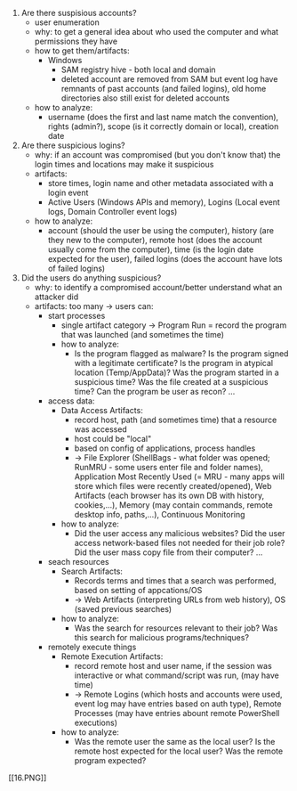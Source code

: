 1. Are there suspisious accounts?
	- user enumeration
	- why: to get a general idea about who used the computer and what permissions they have
	- how to get them/artifacts:
		- Windows
			- SAM registry hive - both local and domain
			- deleted account are removed from SAM but event log have remnants of past accounts (and failed logins), old home directories also still exist for deleted accounts
	- how to analyze: 
		- username (does the first and last name match the convention), rights (admin?), scope (is it correctly domain or local), creation date
2. Are there suspicious logins?
	- why: if an account was compromised (but you don't know that) the login times and locations may make it suspicious
	- artifacts:	
		- store times, login name and other metadata associated with a login event
		- Active Users (Windows APIs and memory), Logins (Local event logs, Domain Controller event logs)
	- how to analyze:
		- account (should the user be using the computer), history (are they new to the computer), remote host (does the account usually come from the computer), time (is the login date expected for the user), failed logins (does the account have lots of failed logins)
3. Did the users do anything suspicious?
	- why: to identify a compromised account/better understand what an attacker did
	- artifacts: too many → users can:
		- start processes
			- single artifact category → Program Run = record the program that was launched (and sometimes the time)
			- how to analyze:
				- Is the program flagged as malware? Is the program signed with a legitimate certificate? Is the program in atypical location (Temp/AppData)? Was the program started in a suspicious time? Was the file created at a suspicious time? Can the program be user as recon? ...
		- access data:
			- Data Access Artifacts:
				- record host, path (and sometimes time) that a resource was accessed
				- host could be "local"
				- based on config of applications, process handles
				- → File Explorer (ShellBags - what folder was opened; RunMRU - some users enter file and folder names), Application Most Recently Used (= MRU - many apps will store which files were recently created/opened), Web Artifacts (each browser has its own DB with history, cookies,...), Memory (may contain commands, remote desktop info, paths,...), Continuous Monitoring
			- how to analyze:
				- Did the user access any malicious websites? Did the user access network-based files not needed for their job role? Did the user mass copy file from their computer? ...
		- seach resources
			- Search Artifacts:
				- Records terms and times that a search was performed, based on setting of appcations/OS
				- → Web Artifacts (interpreting URLs from web history), OS (saved previous searches)
			- how to analyze:
				- Was the search for resources relevant to their job? Was this search for malicious programs/techniques?
		- remotely execute things
			- Remote Execution Artifacts:
				- record remote host and user name, if the session was interactive or what command/script was run, (may have time)
				- → Remote Logins (which hosts and accounts were used, event log may have entries based on auth type), Remote Processes (may have entries abount remote PowerShell executions)
			- how to analyze:
				- Was the remote user the same as the local user? Is the remote host expected for the local user? Was the remote program expected?
	

[[16.PNG]]
